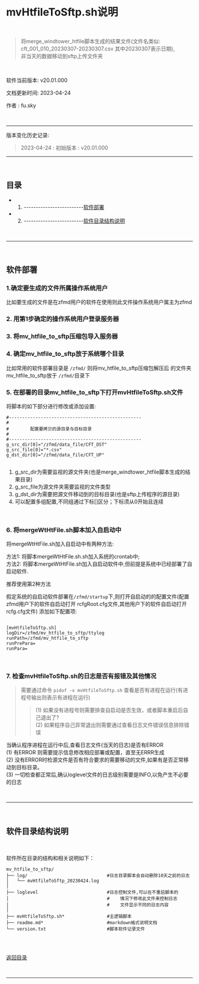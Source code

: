 
# mvHtfileToSftp.sh说明

</br>

> 将merge_windtower_htfile脚本生成的结果文件(文件名类似:    
> cft_001_010_20230307-20230307.csv 其中20230307表示日期),  
> 非当天的数据移动到sftp上传文件夹  

</br>

软件当前版本: v20.01.000

文档更新时间: 2023-04-24

作者    : fu.sky

</br>

------------------------------

版本变化历史记录:

>
> 2023-04-24 : 初始版本 : v20.01.000
>

------------------------------

</br>


## 目录

+ 1. -------------------------[软件部署](#软件部署)
+ 2. -------------------------[软件目录结构说明](#软件目录结构说明)

</br>

------------------------------

</br>



## 软件部署

### 1.确定要生成的文件所属操作系统用户

比如要生成的文件是在zfmd用户的软件在使用则此文件操作系统用户属主为zfmd

### 2. 用第1步确定的操作系统用户登录服务器

### 3. 将mv_htfile_to_sftp压缩包导入服务器

### 4. 确定mv_htfile_to_sftp放于系统哪个目录

比如常用的软件部署目录是 `/zfmd/` 则将mv_htfile_to_sftp压缩包解压后
的文件夹mv_htfile_to_sftp放于 `/zfmd/`目录下

### 5. 在部署的目录mv_htfile_to_sftp下打开mvHtfileToSftp.sh文件

将脚本的如下部分进行修改或添加设置:

```shell
#--------------------------------------------------
#
#        配置要拷贝的源目录与目标目录
#
#--------------------------------------------------
g_src_dir[0]="/zfmd/data_file/CFT_DST"
g_src_file[0]="*.csv"
g_dst_dir[0]="/zfmd/data_file/CFT_UP"


```

1. g_src_dir为需要监视的源文件夹(也是merge_windtower_htfile脚本生成的结果目录)
2. g_src_file为源文件夹需要监视的文件类型
3. g_dst_dir为需要把源文件移动到的目标目录(也是sftp上传程序的源目录)
4. 可以配置多组配置,不同组通过下标[]区分；下标须从0开始且连续

</br>

### 6. 将mergeWtHtFile.sh脚本加入自启动中

将mergeWtHtFile.sh加入自启动中有两种方法:

方法1: 将脚本mergeWtHtFile.sh.sh加入系统的crontab中;    
方法2: 将脚本mergeWtHtFile.sh加入自启动软件中,但前提是系统中已经部署了自启动软件.

推荐使用第2种方法

假定系统的自启动软件部署在`/zfmd/startup`下,则打开自启动的的配置文件(配置zfmd用户下的软件自启动打开 rcfgRoot.cfg文件,其他用户下的软件自启动打开 rcfg.cfg文件)
添加如下配置项:

```

[mvHtfileToSftp.sh]                 
logDir=/zfmd/mv_htfile_to_sftp/ttylog
runPath=/zfmd/mv_htfile_to_sftp
runPrePara=
runPara=

```

</br>


### 7. 检查mvHtfileToSftp.sh的日志是否有报错及其他情况

> 需要通过命令 `pidof -x mvHtfileToSftp.sh` 查看是否有进程在运行(有进程号输出则表示有进程在运行)    
>> (1) 如果没有进程号则需要排查自启动是否生效，或者脚本重启后自己退出了?    
>> (2) 如果程序自己异常退出则需要通过查看日志文件错误信息排除错误    

当确认程序进程在运行中后,查看日志文件(当天的日志)是否有ERROR      
(1) 有ERROR 则需要提示信息修改相应部署或配置，直至无ERRR生成    
(2) 没有ERROR时检源文件是否有符合要求的需要移动的文件,如果有是否正常移动到目标目录。     
(3) 一切检查都正常后,确认loglevel文件的日志级别需要是INFO,以免产生不必要的日志


</br>

------------------------------

</br>

## 软件目录结构说明

</br>

软件所在目录的结构和相关说明如下：


```
mv_htfile_to_sftp/
├── log/                              #日志目录脚本会自动删除10天之前的日志
│   └── mvHtfileToSftp_20230424.log
│
├── loglevel                          #日志控制文件,可以在不重启脚本的
│                                     #    情况下修改此文件来控制日志
│                                     #    文件显示不同的日志内容
│
├── mvHtfileToSftp.sh*                #主逻辑脚本
├── readme.md*                        #markdown格式说明文档
└── version.txt                       #脚本软件记录文件


```

</br>

 [返回目录](#目录)

</br>

------------------------------------------------------------------------------

